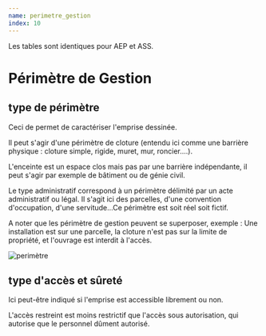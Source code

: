 ```yaml
---
name: perimetre_gestion
index: 10
---
```

Les tables sont identiques pour AEP et ASS.

# Périmètre de Gestion


## type de périmètre

Ceci de permet de caractériser l'emprise dessinée.

Il peut s'agir d'une périmètre de cloture (entendu ici comme une barrière physique : cloture simple, rigide, muret, mur, roncier....).

L'enceinte est un espace clos mais pas par une barrière indépendante, il peut s'agir par exemple de bâtiment ou de génie civil.

Le type administratif correspond à un périmètre délimité par un acte administratif ou légal. Il s'agit ici des parcelles, d'une convention d'occupation, d'une servitude...Ce périmètre est soit réel soit fictif.

A noter que les périmètre de gestion peuvent se superposer, exemple :
Une installation est sur une parcelle, la cloture n'est pas sur la limite de propriété, et l'ouvrage est interdit à l'accès.

![perimètre](https://github.com/cnigfr/StaR-Eau/blob/main/Documentation/image_documentation/modele/perimetre_gestion.png)

## type d'accès et sûreté

Ici peut-être indiqué si l'emprise est accessible librement ou non.

L'accès restreint est moins restrictif que l'accès sous autorisation, qui autorise que le personnel dûment autorisé.
